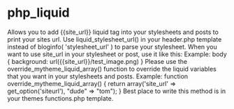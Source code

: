 php_liquid
==========

Allows you to add {{site_url}} liquid tag into your stylesheets and posts to print your sites url.  Use liquid_stylesheet_url() in your header.php template instead of bloginfo( 'stylesheet_url' ) to parse your stylesheet.  When you want to use site_url in your stylesheet or post, use it like this: Example: body {   background: url({{site_url}}/test_image.png) }   Please use the override_mytheme_liquid_array() function to override the liquid variables that you want in your stylesheets and posts. Example: function override_mytheme_liquid_array() { 		return array('site_url' => get_option('siteurl'), "dude" => "tom"); } Best place to write this method is in your themes functions.php template.